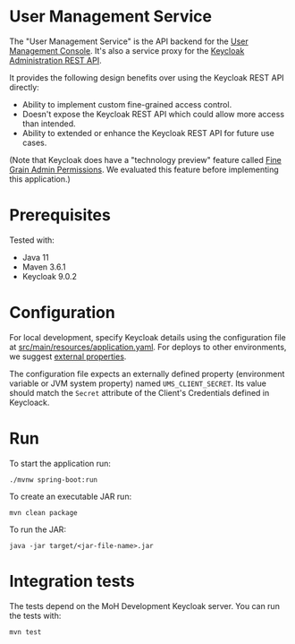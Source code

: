 # User Management Service

The "User Management Service" is the API backend for the [User Management Console](../frontend). It's also a service proxy for the [Keycloak Administration REST API](https://www.keycloak.org/docs-api/9.0/rest-api/index.html).

It provides the following design benefits over using the Keycloak REST API directly:
* Ability to implement custom fine-grained access control.
* Doesn't expose the Keycloak REST API which could allow more access than intended.
* Ability to extended or enhance the Keycloak REST API for future use cases.

(Note that Keycloak does have a "technology preview" feature called [Fine Grain Admin Permissions](https://www.keycloak.org/docs/latest/server_admin/#_fine_grain_permissions). We evaluated this feature before implementing this application.)

# Prerequisites

Tested with:
* Java 11
* Maven 3.6.1
* Keycloak 9.0.2

# Configuration

For local development, specify Keycloak details using the configuration file at [src/main/resources/application.yaml](src/main/resources/application.yaml). For deploys to other environments, we suggest [external properties](https://docs.spring.io/spring-boot/docs/current/reference/html/spring-boot-features.html#boot-features-external-config-files).

The configuration file expects an externally defined property (environment variable or JVM system property) named `UMS_CLIENT_SECRET`. Its value should match the `Secret` attribute of the Client's Credentials defined in Keycloack.

# Run

To start the application run:
```
./mvnw spring-boot:run
```

To create an executable JAR run:
```
mvn clean package
```

To run the JAR:
```
java -jar target/<jar-file-name>.jar
```

# Integration tests

The tests depend on the MoH Development Keycloak server. You can run the tests with:
```
mvn test
```